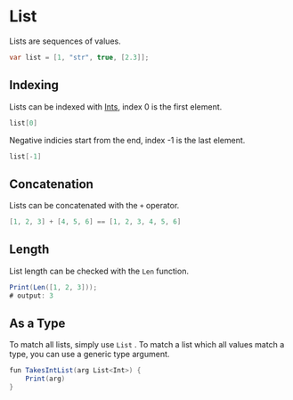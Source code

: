# List
Lists are sequences of values.

```cs
var list = [1, "str", true, [2.3]];
```

## Indexing
Lists can be indexed with [Ints](./int.md), index 0 is the first element.
```cs
list[0]
```
Negative indicies start from the end, index -1 is the last element.
```cs
list[-1]
```

## Concatenation
Lists can be concatenated with the `+` operator.
```cs
[1, 2, 3] + [4, 5, 6] == [1, 2, 3, 4, 5, 6]
```

## Length
List length can be checked with the `Len` function.

```cs
Print(Len([1, 2, 3]));
# output: 3
```

## As a Type
To match all lists, simply use `List` .
To match a list which all values match a type, you can use a generic type argument.
```cs
fun TakesIntList(arg List<Int>) {
    Print(arg)
}
```
